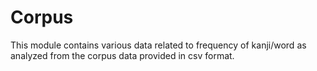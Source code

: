 # Corpus

This module contains various data related to frequency of kanji/word as analyzed
from the corpus data provided in csv format.
